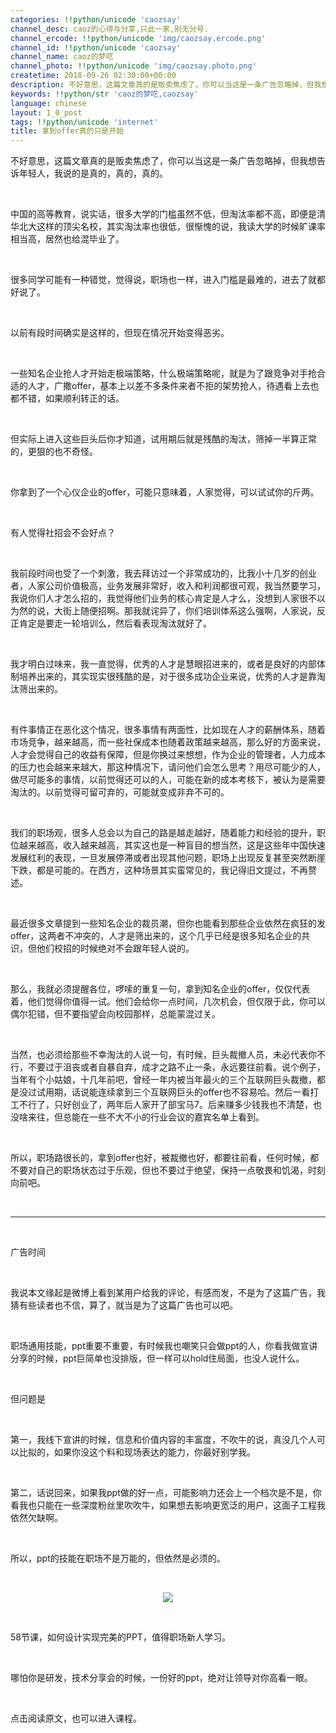 ```yaml
---
categories: !!python/unicode 'caozsay'
channel_desc: caoz的心得与分享,只此一家,别无分号.
channel_ercode: !!python/unicode 'img/caozsay.ercode.png'
channel_id: !!python/unicode 'caozsay'
channel_name: caoz的梦呓
channel_photo: !!python/unicode 'img/caozsay.photo.png'
createtime: 2018-09-26 02:30:00+00:00
description: 不好意思，这篇文章真的是贩卖焦虑了，你可以当这是一条广告忽略掉，但我想告诉年轻人，我说的是真的，真的，真的。
keywords: !!python/str 'caoz的梦呓,caozsay'
language: chinese
layout: 1_0_post
tags: !!python/unicode 'internet'
title: 拿到offer真的只是开始
---
```

<div class="rich_media_content" id="js_content">
<p>
         不好意思，这篇文章真的是贩卖焦虑了，你可以当这是一条广告忽略掉，但我想告诉年轻人，我说的是真的，真的，真的。
        </p>
<p>
<br/>
</p>
<p>
         中国的高等教育，说实话，很多大学的门槛虽然不低，但淘汰率都不高，即便是清华北大这样的顶尖名校，其实淘汰率也很低，很惭愧的说，我读大学的时候旷课率相当高，居然也给混毕业了。
        </p>
<p>
<br/>
</p>
<p>
         很多同学可能有一种错觉，觉得说，职场也一样，进入门槛是最难的，进去了就都好说了。
        </p>
<p>
<br/>
</p>
<p>
         以前有段时间确实是这样的，但现在情况开始变得恶劣。
        </p>
<p>
<br/>
</p>
<p>
         一些知名企业抢人才开始走极端策略，什么极端策略呢，就是为了跟竞争对手抢合适的人才，广撒offer，基本上以差不多条件来者不拒的架势抢人，待遇看上去也都不错，如果顺利转正的话。
        </p>
<p>
<br/>
</p>
<p>
         但实际上进入这些巨头后你才知道，试用期后就是残酷的淘汰，筛掉一半算正常的，更狠的也不奇怪。
        </p>
<p>
<br/>
</p>
<p>
         你拿到了一个心仪企业的offer，可能只意味着，人家觉得，可以试试你的斤两。
        </p>
<p>
<br/>
</p>
<p>
         有人觉得社招会不会好点？
        </p>
<p>
<br/>
</p>
<p>
         我前段时间也受了一个刺激，我去拜访过一个非常成功的，比我小十几岁的创业者，人家公司价值极高，业务发展非常好，收入和利润都很可观，我当然要学习，我说你们人才怎么招的，我觉得他们业务的核心肯定是人才么，没想到人家很不以为然的说，大街上随便招啊。那我就诧异了，你们培训体系这么强啊，人家说，反正肯定是要走一轮培训么，然后看表现淘汰就好了。
        </p>
<p>
<br/>
</p>
<p>
         我才明白过味来，我一直觉得，优秀的人才是慧眼招进来的，或者是良好的内部体制培养出来的，其实现实很残酷的是，对于很多成功企业来说，优秀的人才是靠淘汰筛出来的。
        </p>
<p>
<br/>
</p>
<p>
         有件事情正在恶化这个情况，很多事情有两面性，比如现在人才的薪酬体系，随着市场竞争，越来越高，而一些社保成本也随着政策越来越高，那么好的方面来说，人才会觉得自己的收益有保障，但是你换过来想想，作为企业的管理者，人力成本的压力也会越来来越大，那这种情况下，请问他们会怎么思考？用尽可能少的人，做尽可能多的事情，以前觉得还可以的人，可能在新的成本考核下，被认为是需要淘汰的。以前觉得可留可弃的，可能就变成非弃不可的。
        </p>
<p>
<br/>
</p>
<p>
         我们的职场观，很多人总会以为自己的路是越走越好，随着能力和经验的提升，职位越来越高，收入越来越高，其实这也是一种盲目的想当然，这是这些年中国快速发展红利的表现，一旦发展停滞或者出现其他问题，职场上出现反复甚至突然断崖下跌，都是可能的。在西方，这种场景其实蛮常见的，我记得旧文提过，不再赘述。
        </p>
<p>
<br/>
</p>
<p>
         最近很多文章提到一些知名企业的裁员潮，但你也能看到那些企业依然在疯狂的发offer，这两者不冲突的，人才是筛出来的，这个几乎已经是很多知名企业的共识，但他们校招的时候绝对不会跟年轻人说的。
        </p>
<p>
<br/>
</p>
<p>
         那么，我就必须提醒各位，啰嗦的重复一句，拿到知名企业的offer，仅仅代表着，他们觉得你值得一试。他们会给你一点时间，几次机会，但仅限于此，你可以偶尔犯错，但不要指望会向校园那样，总能蒙混过关。
        </p>
<p>
<br/>
</p>
<p>
         当然，也必须给那些不幸淘汰的人说一句，有时候，巨头裁撤人员，未必代表你不行，不要过于沮丧或者自暴自弃，成才之路不止一条，永远要往前看。说个例子，当年有个小姑娘，十几年前吧，曾经一年内被当年最火的三个互联网巨头裁撤，都是没过试用期，话说能连续拿到三个互联网巨头的offer也不容易哈。然后一看打工不行了，只好创业了，两年后人家开了部宝马7。后来赚多少钱我也不清楚，也没啥来往，但总能在一些不大不小的行业会议的嘉宾名单上看到。
        </p>
<p>
<br/>
</p>
<p>
         所以，职场路很长的，拿到offer也好，被裁撤也好，都要往前看，任何时候，都不要对自己的职场状态过于乐观，但也不要过于绝望，保持一点敬畏和饥渴，时刻向前吧。
        </p>
<p>
<br/>
</p>
<hr/>
<p>
<br/>
</p>
<p>
         广告时间
        </p>
<p>
<br/>
</p>
<p>
         我说本文缘起是微博上看到某用户给我的评论，有感而发，不是为了这篇广告，我猜有些读者也不信，算了，就当是为了这篇广告也可以吧。
        </p>
<p>
<br/>
</p>
<p>
         职场通用技能，ppt重要不重要，有时候我也嘲笑只会做ppt的人，你看我做宣讲分享的时候，ppt巨简单也没排版，但一样可以hold住局面，也没人说什么。
        </p>
<p>
<br/>
</p>
<p>
         但问题是
        </p>
<p>
<br/>
</p>
<p>
         第一，我线下宣讲的时候，信息和价值内容的丰富度，不吹牛的说，真没几个人可以比拟的，如果你没这个料和现场表达的能力，你最好别学我。
        </p>
<p>
<br/>
</p>
<p>
         第二，话说回来，如果我ppt做的好一点，可能影响力还会上一个档次是不是，你看我也只能在一些深度粉丝里吹吹牛，如果想去影响更宽泛的用户，这面子工程我依然欠缺啊。
        </p>
<p>
<br/>
</p>
<p>
         所以，ppt的技能在职场不是万能的，但依然是必须的。
        </p>
<p>
<br/>
</p>
<p style="text-align: center;">
<img class="" data-copyright="0" data-ratio="1.7786666666666666" data-s="300,640" data-src="" data-type="jpeg" data-w="750" src="{{ '/img/nBKX0s8fer2cnb3LYoPueKYO9HZEibwFNCPgE3K7Ho8ibzFAPlujehtgpNMM509z5R2btHYFFNL0JrFx4d9fdQyA.jpeg' | prepend: site.img | replace: '//','/' }}" style=""/>
</p>
<p>
<br/>
</p>
<p>
         58节课，如何设计实现完美的PPT，值得职场新人学习。
        </p>
<p>
<br/>
</p>
<p>
         哪怕你是研发，技术分享会的时候，一份好的ppt，绝对让领导对你高看一眼。
        </p>
<p>
<br/>
</p>
<p>
         点击阅读原文，也可以进入课程。
        </p>
<p style="text-align: center;">
</p>
</div>